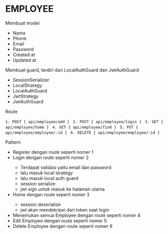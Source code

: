 <h1> EMPLOYEE </h1>
<p>Membuat model</p>
<ul>
  <li>Nama</li>
  <li>Phone</li>
  <li>Email</li>
  <li>Password</li>
  <li>Created at</li>
  <li>Updated at</li>
</ul>

<p>Membuat guard, terdiri dari LocalAuthGuard dan JwtAuthGuard</p>
<ul>
  <li>SessionSerializer</li>
  <li>LocalStrategy</li>
  <li>LocalAuthGuard</li>
  <li>JwtStrategy</li>
  <li>JwtAuthGuard</li>
</ul>

<p>Route</p>
<code>1. POST { api/employee/add } </code>
<code>2. POST { api/employee/login } </code>
<code>3. GET { api/employee/home } </code>
<code>4. GET { api/employee/find } </code>
<code>5. PUT { api/employee/employee/:id } </code>
<code>6. DELETE { api/employee/employee/:id } </code>

<p>Pattern</p>
<ul>
  <li>Register dengan route seperti nomer 1 </li>
  <li>Login dengan route seperti nomer 2 </li>
    <ul>
      <li>Terdapat validasi yaitu email dan password</li>
      <li>lalu masuk local strategy</li>
      <li>lalu masuk local auth guard</li>
      <li>session serialize</li>
      <li>jwt sign untuk masuk ke halaman utama</li>
    </ul>
  <li>Home dengan route seperti nomer 3 </li>
    <ul>
      <li>session deserialize</li>
      <li>jwt akan mendekripsi dari token saat login </li>
    </ul>
  <li>Menemukan semua Employee dengan route seperti nomer 4 </li>
  <li>Edit Employee dengan route seperti nomer 5 </li>
  <li>Delete Employee dengan route seperti nomer 6 </li>
</ul>